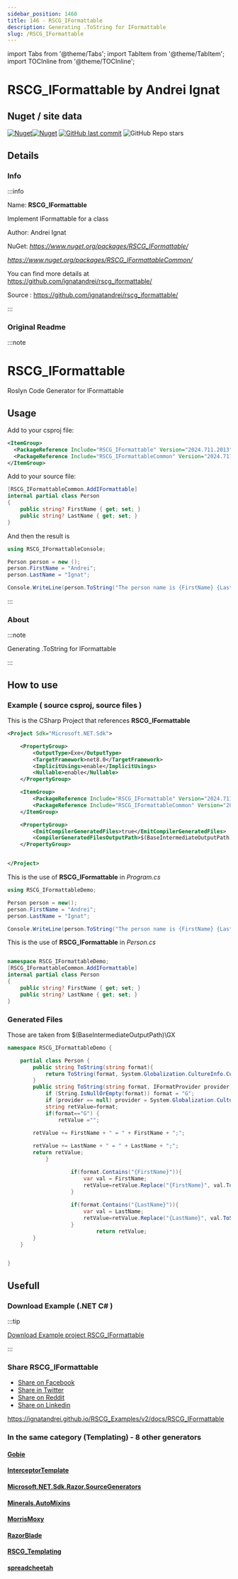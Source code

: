 ```yaml
---
sidebar_position: 1460
title: 146 - RSCG_IFormattable
description: Generating .ToString for IFormattable
slug: /RSCG_IFormattable
---
```

import Tabs from '@theme/Tabs';
import TabItem from '@theme/TabItem';
import TOCInline from '@theme/TOCInline';

# RSCG_IFormattable  by Andrei Ignat


<TOCInline toc={toc}  />

## Nuget / site data
[![Nuget](https://img.shields.io/nuget/dt/RSCG_IFormattable?label=RSCG_IFormattable)](https://www.nuget.org/packages/RSCG_IFormattable/)[![Nuget](https://img.shields.io/nuget/dt/RSCG_IFormattableCommon?label=RSCG_IFormattableCommon)](https://www.nuget.org/packages/RSCG_IFormattableCommon/)
[![GitHub last commit](https://img.shields.io/github/last-commit/ignatandrei/rscg_iformattable?label=updated)](https://github.com/ignatandrei/rscg_iformattable/)
![GitHub Repo stars](https://img.shields.io/github/stars/ignatandrei/rscg_iformattable?style=social)

## Details

### Info
:::info

Name: **RSCG_IFormattable**

Implement IFormattable for a class

Author: Andrei Ignat

NuGet: 
*https://www.nuget.org/packages/RSCG_IFormattable/*   

*https://www.nuget.org/packages/RSCG_IFormattableCommon/*   


You can find more details at https://github.com/ignatandrei/rscg_iformattable/

Source : https://github.com/ignatandrei/rscg_iformattable/

:::

### Original Readme
:::note

# RSCG_IFormattable
Roslyn Code Generator for IFormattable

## Usage
Add to your csproj file:
```xml
<ItemGroup>
  <PackageReference Include="RSCG_IFormattable" Version="2024.711.2013" OutputItemType="Analyzer" ReferenceOutputAssembly="false" />
  <PackageReference Include="RSCG_IFormattableCommon" Version="2024.711.2013" />
</ItemGroup>
```

Add to your source file:
```csharp
[RSCG_IFormattableCommon.AddIFormattable]
internal partial class Person
{
    public string? FirstName { get; set; }
    public string? LastName { get; set; }
}
```

And then the result is 
```csharp
using RSCG_IFormattableConsole;

Person person = new ();
person.FirstName = "Andrei";
person.LastName = "Ignat";

Console.WriteLine(person.ToString("The person name is {FirstName} {LastName}",null));
```



:::

### About
:::note

Generating .ToString for IFormattable


:::

## How to use

### Example ( source csproj, source files )

<Tabs>

<TabItem value="csproj" label="CSharp Project">

This is the CSharp Project that references **RSCG_IFormattable**
```xml showLineNumbers {11}
<Project Sdk="Microsoft.NET.Sdk">

	<PropertyGroup>
		<OutputType>Exe</OutputType>
		<TargetFramework>net8.0</TargetFramework>
		<ImplicitUsings>enable</ImplicitUsings>
		<Nullable>enable</Nullable>
	</PropertyGroup>

	<ItemGroup>
		<PackageReference Include="RSCG_IFormattable" Version="2024.711.2013" OutputItemType="Analyzer" ReferenceOutputAssembly="false" />
		<PackageReference Include="RSCG_IFormattableCommon" Version="2024.711.2013" />
	</ItemGroup>

	<PropertyGroup>
		<EmitCompilerGeneratedFiles>true</EmitCompilerGeneratedFiles>
		<CompilerGeneratedFilesOutputPath>$(BaseIntermediateOutputPath)\GX</CompilerGeneratedFilesOutputPath>
	</PropertyGroup>


</Project>

```

</TabItem>

  <TabItem value="D:\gth\RSCG_Examples\v2\rscg_examples\RSCG_IFormattable\src\RSCG_IFormattableDemo\Program.cs" label="Program.cs" >

  This is the use of **RSCG_IFormattable** in *Program.cs*

```csharp showLineNumbers 
using RSCG_IFormattableDemo;

Person person = new();
person.FirstName = "Andrei";
person.LastName = "Ignat";

Console.WriteLine(person.ToString("The person name is {FirstName} {LastName}"));

```
  </TabItem>

  <TabItem value="D:\gth\RSCG_Examples\v2\rscg_examples\RSCG_IFormattable\src\RSCG_IFormattableDemo\Person.cs" label="Person.cs" >

  This is the use of **RSCG_IFormattable** in *Person.cs*

```csharp showLineNumbers 

namespace RSCG_IFormattableDemo;
[RSCG_IFormattableCommon.AddIFormattable]
internal partial class Person
{
    public string? FirstName { get; set; }
    public string? LastName { get; set; }
}

```
  </TabItem>

</Tabs>

### Generated Files

Those are taken from $(BaseIntermediateOutputPath)\GX

<Tabs>


<TabItem value="D:\gth\RSCG_Examples\v2\rscg_examples\RSCG_IFormattable\src\RSCG_IFormattableDemo\obj\GX\RSCG_IFormattable\RSCG_IFormattable.GeneratorIFormattable\Person.gen.cs" label="Person.gen.cs" >


```csharp showLineNumbers 
namespace RSCG_IFormattableDemo {

    partial class Person {
        public string ToString(string format){
            return ToString(format, System.Globalization.CultureInfo.CurrentCulture);
        }
        public string ToString(string format, IFormatProvider provider) {
            if (String.IsNullOrEmpty(format)) format = "G";
            if (provider == null) provider = System.Globalization.CultureInfo.CurrentCulture;
            string retValue=format;
            if(format=="G") {
                retValue ="";

        retValue += FirstName + " = " + FirstName + ";";
    
        retValue += LastName + " = " + LastName + ";";
        return retValue;
            }

                    if(format.Contains("{FirstName}")){
                        var val = FirstName;
                        retValue=retValue.Replace("{FirstName}", val.ToString());
                    }
                
                    if(format.Contains("{LastName}")){
                        var val = LastName;
                        retValue=retValue.Replace("{LastName}", val.ToString());
                    }
                            return retValue;
        }
    }


}
```

  </TabItem>


</Tabs>

## Usefull

### Download Example (.NET  C# )

:::tip

[Download Example project RSCG_IFormattable ](/sources/RSCG_IFormattable.zip)

:::


### Share RSCG_IFormattable 

<ul>
  <li><a href="https://www.facebook.com/sharer/sharer.php?u=https%3A%2F%2Fignatandrei.github.io%2FRSCG_Examples%2Fv2%2Fdocs%2FRSCG_IFormattable&quote=RSCG_IFormattable" title="Share on Facebook" target="_blank">Share on Facebook</a></li>
  <li><a href="https://twitter.com/intent/tweet?source=https%3A%2F%2Fignatandrei.github.io%2FRSCG_Examples%2Fv2%2Fdocs%2FRSCG_IFormattable&text=RSCG_IFormattable:%20https%3A%2F%2Fignatandrei.github.io%2FRSCG_Examples%2Fv2%2Fdocs%2FRSCG_IFormattable" target="_blank" title="Tweet">Share in Twitter</a></li>
  <li><a href="http://www.reddit.com/submit?url=https%3A%2F%2Fignatandrei.github.io%2FRSCG_Examples%2Fv2%2Fdocs%2FRSCG_IFormattable&title=RSCG_IFormattable" target="_blank" title="Submit to Reddit">Share on Reddit</a></li>
  <li><a href="http://www.linkedin.com/shareArticle?mini=true&url=https%3A%2F%2Fignatandrei.github.io%2FRSCG_Examples%2Fv2%2Fdocs%2FRSCG_IFormattable&title=RSCG_IFormattable&summary=&source=https%3A%2F%2Fignatandrei.github.io%2FRSCG_Examples%2Fv2%2Fdocs%2FRSCG_IFormattable" target="_blank" title="Share on LinkedIn">Share on Linkedin</a></li>
</ul>

https://ignatandrei.github.io/RSCG_Examples/v2/docs/RSCG_IFormattable

### In the same category (Templating) - 8 other generators


#### [Gobie](/docs/Gobie)


#### [InterceptorTemplate](/docs/InterceptorTemplate)


#### [Microsoft.NET.Sdk.Razor.SourceGenerators](/docs/Microsoft.NET.Sdk.Razor.SourceGenerators)


#### [Minerals.AutoMixins](/docs/Minerals.AutoMixins)


#### [MorrisMoxy](/docs/MorrisMoxy)


#### [RazorBlade](/docs/RazorBlade)


#### [RSCG_Templating](/docs/RSCG_Templating)


#### [spreadcheetah](/docs/spreadcheetah)

